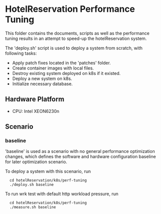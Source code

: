 # HotelReservation Performance Tuning

This folder contains the documents, scripts as well as the
performance tuning results in an attempt to speed-up the
hotelReservation system.

The 'deploy.sh' script is used to deploy a system from scratch, with following tasks:

- Apply patch fixes located in the 'patches' folder.
- Create container images with local files.
- Destroy existing system deployed on k8s if it existed.
- Deploy a new system on k8s.
- Initialize necessary database.

## Hardware Platform

- CPU: Intel XEON6230n

## Scenario

### baseline

'baseline' is used as a scenario with no general performance
optimization changes, which defines the software and hardware
configuration baseline for later optimization scenario.

To deploy a system with this scenario, run

```shell
  cd hotelReservation/k8s/perf-tuning
  ./deploy.sh baseline
```

To run wrk test with default http workload pressure, run

```shell
  cd hotelReservation/k8s/perf-tuning
  ./measure.sh baseline
```
